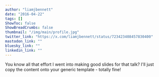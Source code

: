 ```yaml
---
author: "liamjbennett"
date: "2016-04-22"
tags: []
ShowToc: false
ShowBreadCrumbs: false
thumbnail: "/img/main/profile.jpg"
twitter_link: "https://x.com/liamjbennett/status/723423408457830400"
mastodon_link: ""
bluesky_link: ""
linkedin_link: ""
---
```


You know all that effort I went into making good slides for that talk? I'll just copy the content onto your generic template - totally fine!


